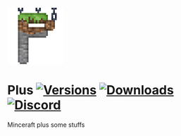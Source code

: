 ![](forge/src/main/resources/icon.png)
# Plus [![Versions](http://cf.way2muchnoise.eu/versions/658043.svg)](https://www.curseforge.com/minecraft/mc-mods/plus-extra) [![Downloads](http://cf.way2muchnoise.eu/full_658043_downloads.svg)](https://www.curseforge.com/minecraft/mc-mods/plus-extra) [![Discord](https://img.shields.io/discord/416514612977205248?label=discord&logo=discord&color=7289da)](https://discord.gg/GkeexxWnyz)
Minceraft plus some stuffs
